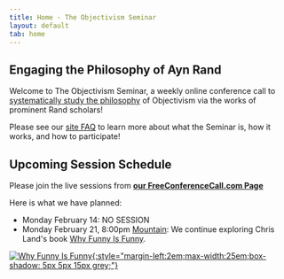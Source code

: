 ```yaml
---
title: Home - The Objectivism Seminar
layout: default
tab: home
---
```


Engaging the Philosophy of Ayn Rand
-----------------------------------
Welcome to The Objectivism Seminar, a weekly online conference call to
[systematically study the philosophy](/about "About the Objectivism Seminar")
of Objectivism via the works of prominent Rand scholars!

Please see our [site FAQ](/faq "Frequently Asked Questions")
to learn more about what the Seminar is, how it works, and how to participate!

Upcoming Session Schedule
-------------------------
Please join the live sessions from
[**our FreeConferenceCall.com Page**](https://www.freeconferencecall.com/join/objectivismseminar "The Objectivism Seminar at FreeConferenceCall.com")

Here is what we have planned:

* Monday February 14: NO SESSION
* Monday February 21,
  8:00pm [Mountain][mtn]: We continue exploring Chris Land's book [Why Funny Is Funny][book].

[![Why Funny Is Funny][cover]{:style="margin-left:2em;max-width:25em;box-shadow: 5px 5px 15px grey;"}][book]

[cover]:    https://m.media-amazon.com/images/I/411Z1ZTgueL.jpg
[book]:     https://www.amazon.com/dp/B091GP5Y54
[mtn]:      http://wwp.greenwichmeantime.com/time-zone/usa/mountain-time/
